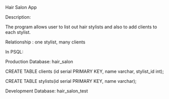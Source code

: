 Hair Salon App

Description:

The program allows user to list out hair stylists and also to add clients to each stylist.


Relationship : one stylist, many clients

In PSQL:

Production Database: hair_salon

CREATE TABLE clients (id serial PRIMARY KEY, name varchar, stylist_id int);

CREATE TABLE stylists(id serial PRIMARY KEY, name varchar);

Development Database: hair_salon_test
